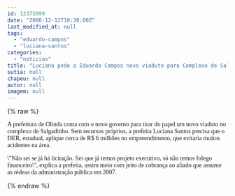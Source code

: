 ```yaml
---
id: 12375099
date: "2006-12-12T10:30:00Z"
last_modified_at: null
tags:
  - "eduardo-campos"
  - "luciana-santos"
categories:
  - "noticias"
title: "Luciana pede a Eduardo Campos novo viaduto para Complexo de Salgadinho"
sutia: null
chapeu: null
autor: null
imagem: null
---
```

{% raw %}
<p><P><FONT face=Verdana>A prefeitura de Olinda conta com o novo governo para tirar do papel um novo viaduto no complexo de Salgadinho. Sem recursos próprios, a prefeita Luciana Santos precisa que o DER, estadual, aplique cerca de R$ 6 milhões no empreendimento, que evitaria muitos acidentes na área. </FONT></P></p>
<p><P><FONT face=Verdana>\"Não sei se já há licitação. Sei que já temos projeto executivo, só não temos folego financeiro\", explica a prefeita, assim meio com jeito de cobrança ao aliado que assume as rédeas da administração pública em 2007.</FONT></P> </p>
{% endraw %}